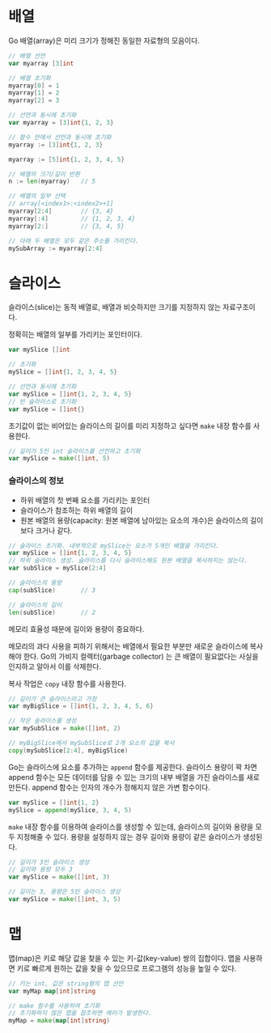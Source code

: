 # 배열

Go 배열(array)은 미리 크기가 정해진 동일한 자료형의 모음이다.

```go
// 배열 선언
var myarray [3]int

// 배열 초기화
myarray[0] = 1
myarray[1] = 2
myarray[2] = 3

// 선언과 동시에 초기화
var myarray = [3]int{1, 2, 3}

// 함수 안에서 선언과 동시에 초기화
myarray := [3]int{1, 2, 3}
```

```go
myarray := [5]int{1, 2, 3, 4, 5}

// 배열의 크기/길이 반환
n := len(myarray)   // 5

// 배열의 일부 선택
// array[<index1>:<index2>+1]
myarray[2:4]        // {3, 4}
myarray[:4]         // {1, 2, 3, 4}
myarray[2:]         // {3, 4, 5}

// 아래 두 배열은 모두 같은 주소를 가리킨다.
mySubArray := myarray[2:4]
```


# 슬라이스

슬라이스(slice)는 동적 배열로, 배열과 비슷하지만 크기를 지정하지 않는 자료구조이다.

정확히는 배열의 일부를 가리키는 포인터이다.

```go
var mySlice []int

// 초기화
mySlice = []int{1, 2, 3, 4, 5}

// 선언과 동시에 초기화
var mySlice = []int{1, 2, 3, 4, 5}
// 빈 슬라이스로 초기화
var mySlice = []int{}
```

초기값이 없는 비어있는 슬라이스의 길이를 미리 지정하고 싶다면 `make` 내장 함수를 사용한다.

```go
// 길이가 5인 int 슬라이스를 선언하고 초기화
var mySlice = make([]int, 5)
```

### 슬라이스의 정보

- 하위 배열의 첫 번째 요소를 가리키는 포인터
- 슬라이스가 참조하는 하위 배열의 길이
- 원본 배열의 용량(capacity: 원본 배열에 남아있는 요소의 개수)은 슬라이스의 길이보다 크거나 같다.

```go
// 슬라이스 초기화. 내부적으로 mySlice는 요소가 5개인 배열을 가리킨다.
var mySlice = []int{1, 2, 3, 4, 5}
// 하위 슬라이스 생성. 슬라이스를 다시 슬라이스해도 원본 배열을 복사하지는 않는다.
var subSlice = mySlice[2:4]

// 슬라이스의 용량
cap(subSlice)       // 3

// 슬라이스의 길이
len(subSlice)       // 2
```

메모리 효율성 때문에 길이와 용량이 중요하다.

메모리의 과다 사용을 피하기 위해서는 배열에서 필요한 부분만 새로운 슬라이스에 복사해야 한다. Go의 가비지 컬렉터(garbage collector) 는 큰 배열이 필요없다는 사실을 인지하고 알아서 이를 삭제한다.

복사 작업은 `copy` 내장 함수를 사용한다.

```go
// 길이가 큰 슬라이스라고 가정
var myBigSlice = []int{1, 2, 3, 4, 5, 6}

// 작은 슬라이스를 생성
var mySubSlice = make([]int, 2)

// myBigSlice에서 mySubSlice로 2개 요소의 값을 복사
copy(mySubSlice[2:4], myBigSlice)
```

Go는 슬라이스에 요소를 추가하는 `append` 함수를 제공한다. 슬라이스 용량이 꽉 차면 append 함수는 모든 데이터를 담을 수 있는 크기의 내부 배열을 가진 슬라이스를 새로 만든다. append 함수는 인자의 개수가 정해지지 않은 가변 함수이다.

```go
var mySlice = []int{1, 2}
mySlice = append(mySlice, 3, 4, 5)
```

`make` 내장 함수를 이용하여 슬라이스를 생성할 수 있는데, 슬라이스의 길이와 용량을 모두 지정해줄 수 있다. 용량을 설정하지 않는 경우 길이와 용량이 같은 슬라이스가 생성된다.

```go
// 길이가 3인 슬라이스 생성
// 길이와 용량 모두 3
var mySlice = make([]int, 3)

// 길이는 3, 용량은 5인 슬라이스 생성
var mySlice = make([]int, 3, 5)
```


# 맵

맵(map)은 키로 해당 값을 찾을 수 있는 키-값(key-value) 쌍의 집합이다. 맵을 사용하면 키로 빠르게 원하는 값을 찾을 수 있으므로 프로그램의 성능을 높일 수 있다.

```go
// 키는 int, 값은 string형의 맵 선언
var myMap map[int]string

// make 함수를 사용하여 초기화
// 초기화하지 않은 맵을 참조하면 에러가 발생한다.
myMap = make(map[int]string)

```
